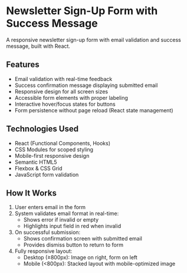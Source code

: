 # Newsletter Sign-Up Form with Success Message

A responsive newsletter sign-up form with email validation and success message, built with React.

## Features

- Email validation with real-time feedback
- Success confirmation message displaying submitted email
- Responsive design for all screen sizes
- Accessible form elements with proper labeling
- Interactive hover/focus states for buttons
- Form persistence without page reload (React state management)

## Technologies Used

- React (Functional Components, Hooks)
- CSS Modules for scoped styling
- Mobile-first responsive design
- Semantic HTML5
- Flexbox & CSS Grid
- JavaScript form validation

## How It Works

1. User enters email in the form
2. System validates email format in real-time:
   - Shows error if invalid or empty
   - Highlights input field in red when invalid
3. On successful submission:
   - Shows confirmation screen with submitted email
   - Provides dismiss button to return to form
4. Fully responsive layout:
   - Desktop (≥800px): Image on right, form on left
   - Mobile (<800px): Stacked layout with mobile-optimized image
